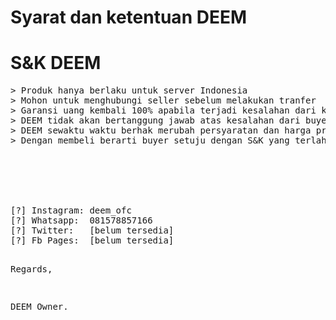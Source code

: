 # Syarat dan ketentuan DEEM
<h1>S&K DEEM</h1>
<pre>
> Produk hanya berlaku untuk server Indonesia
> Mohon untuk menghubungi seller sebelum melakukan tranfer
> Garansi uang kembali 100% apabila terjadi kesalahan dari kami dengan maksimal penaguhan 1x24 Jam
> DEEM tidak akan bertanggung jawab atas kesalahan dari buyer, seperti: kesalahan penulisan id dan server, kesalahan transfer ke luar dari rekening yang telah di tetapkan DEEM, dll
> DEEM sewaktu waktu berhak merubah persyaratan dan harga produk tanpa pemberitahuan sebelumnya
> Dengan membeli berarti buyer setuju dengan S&K yang terlah ditetapkan, Harap mematuhi aturan hukum yang berlaku
</br>
</br>
</br>
[?] Instagram: deem_ofc
[?] Whatsapp:  081578857166
[?] Twitter:   [belum tersedia]
[?] Fb Pages:  [belum tersedia]

Regards,

DEEM Owner.
</pre>

